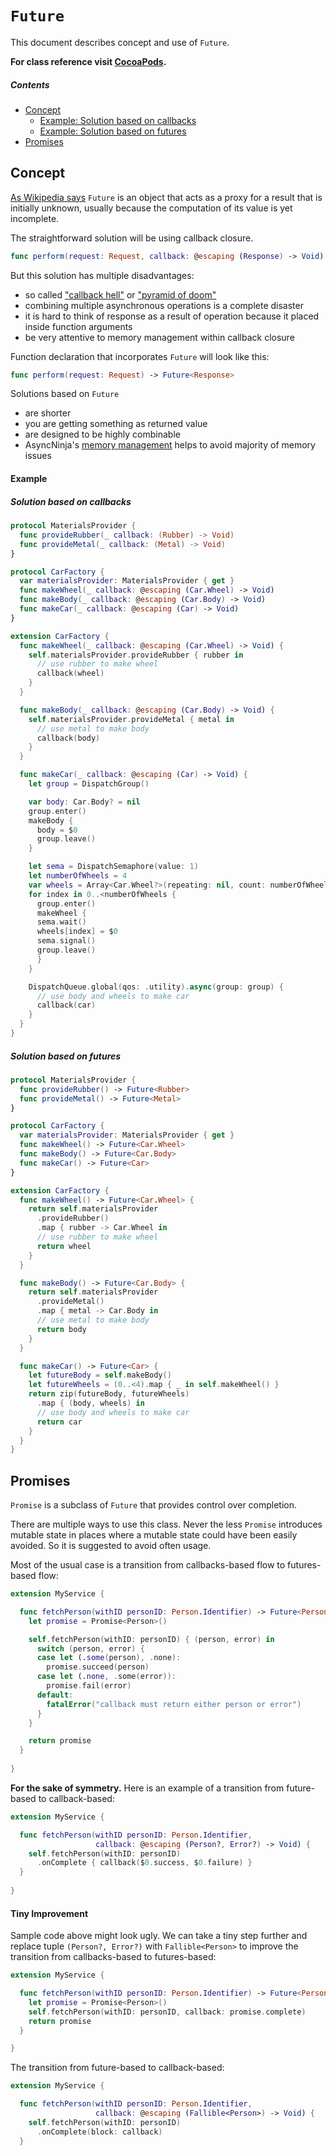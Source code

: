 # `Future`
This document describes concept and use of `Future`.

**For class reference visit [CocoaPods](http://cocoadocs.org/docsets/AsyncNinja/1.1.2/Classes/Future.html).** 

##### Contents
* [Concept](#concept)
    * [Example: Solution based on callbacks](#solution-based-on-callbacks)
    * [Example: Solution based on futures](#solution-based-on-futures)
* [Promises](#promises)

## Concept
[As Wikipedia says](https://en.wikipedia.org/wiki/Futures_and_promises) `Future` is an object that acts as a proxy for a result that is initially unknown, usually because the computation of its value is yet incomplete. 

The straightforward solution will be using callback closure.

```swift
func perform(request: Request, callback: @escaping (Response) -> Void)
```

But this solution has multiple disadvantages:

* so called ["callback hell"](http://callbackhell.com) or ["pyramid of doom"](https://en.wikipedia.org/wiki/Pyramid_of_doom_(programming))
* combining multiple asynchronous operations is a complete disaster
*  it is hard to think of response as a result of operation because it placed inside function arguments
* be very attentive to memory management within callback closure

Function declaration that incorporates `Future` will look like this:

```swift
func perform(request: Request) -> Future<Response>
```

Solutions based on `Future`

* are shorter
* you are getting something as returned value
* are designed to be highly combinable
* AsyncNinja's [memory management](https://github.com/AsyncNinja/AsyncNinja/blob/master/Documentation/MemoryManagement.md) helps to avoid majority of memory issues

#### Example

##### Solution based on callbacks
```swift
protocol MaterialsProvider {
  func provideRubber(_ callback: (Rubber) -> Void)
  func provideMetal(_ callback: (Metal) -> Void)
}

protocol CarFactory {
  var materialsProvider: MaterialsProvider { get }
  func makeWheel(_ callback: @escaping (Car.Wheel) -> Void)
  func makeBody(_ callback: @escaping (Car.Body) -> Void)
  func makeCar(_ callback: @escaping (Car) -> Void)
}

extension CarFactory {
  func makeWheel(_ callback: @escaping (Car.Wheel) -> Void) {
    self.materialsProvider.provideRubber { rubber in
      // use rubber to make wheel
      callback(wheel)
    }
  }

  func makeBody(_ callback: @escaping (Car.Body) -> Void) {
    self.materialsProvider.provideMetal { metal in
      // use metal to make body
      callback(body)
    }
  }

  func makeCar(_ callback: @escaping (Car) -> Void) {
    let group = DispatchGroup()

    var body: Car.Body? = nil
    group.enter()
    makeBody {
      body = $0
      group.leave()
    }

    let sema = DispatchSemaphore(value: 1)
    let numberOfWheels = 4
    var wheels = Array<Car.Wheel?>(repeating: nil, count: numberOfWheels)
    for index in 0..<numberOfWheels {
      group.enter()
      makeWheel {
      sema.wait()
      wheels[index] = $0
      sema.signal()
      group.leave()
      }
    }

    DispatchQueue.global(qos: .utility).async(group: group) {
      // use body and wheels to make car
      callback(car)
    }
  }
}
```
##### Solution based on futures
```swift
protocol MaterialsProvider {
  func provideRubber() -> Future<Rubber>
  func provideMetal() -> Future<Metal>
}

protocol CarFactory {
  var materialsProvider: MaterialsProvider { get }
  func makeWheel() -> Future<Car.Wheel>
  func makeBody() -> Future<Car.Body>
  func makeCar() -> Future<Car>
}

extension CarFactory {
  func makeWheel() -> Future<Car.Wheel> {
    return self.materialsProvider
      .provideRubber()
      .map { rubber -> Car.Wheel in
      // use rubber to make wheel
      return wheel
    }
  }

  func makeBody() -> Future<Car.Body> {
    return self.materialsProvider
      .provideMetal()
      .map { metal -> Car.Body in
      // use metal to make body
      return body
    }
  }

  func makeCar() -> Future<Car> {
    let futureBody = self.makeBody()
    let futureWheels = (0..<4).map { _ in self.makeWheel() }
    return zip(futureBody, futureWheels)
      .map { (body, wheels) in
      // use body and wheels to make car
      return car
    }
  }
}
```

## Promises
`Promise` is a subclass of `Future` that provides control over completion.

There are multiple ways to use this class. Never the less `Promise` introduces mutable state in places where a mutable state could have been easily avoided. So it is suggested to avoid often usage.

Most of the usual case is a transition from callbacks-based flow to futures-based flow:

```swift
extension MyService {

  func fetchPerson(withID personID: Person.Identifier) -> Future<Person> {
    let promise = Promise<Person>()

    self.fetchPerson(withID: personID) { (person, error) in
      switch (person, error) {
      case let (.some(person), .none):
        promise.succeed(person)
      case let (.none, .some(error)):
        promise.fail(error)
      default:
        fatalError("callback must return either person or error")
      }
    }

    return promise
  }
  
}
```

**For the sake of symmetry.** Here is an example of a transition from future-based to callback-based:

```swift
extension MyService {

  func fetchPerson(withID personID: Person.Identifier,
                   callback: @escaping (Person?, Error?) -> Void) {
    self.fetchPerson(withID: personID)
      .onComplete { callback($0.success, $0.failure) }
  }
  
}
```

#### Tiny Improvement
Sample code above might look ugly. We can take a tiny step further and replace tuple `(Person?, Error?)` with `Fallible<Person>` to improve the transition from callbacks-based to futures-based:

```swift
extension MyService {

  func fetchPerson(withID personID: Person.Identifier) -> Future<Person> {
    let promise = Promise<Person>()
    self.fetchPerson(withID: personID, callback: promise.complete)
    return promise
  }

}
```

The transition from future-based to callback-based:

```swift
extension MyService {

  func fetchPerson(withID personID: Person.Identifier,
                   callback: @escaping (Fallible<Person>) -> Void) {
    self.fetchPerson(withID: personID)
      .onComplete(block: callback)
  }

```

